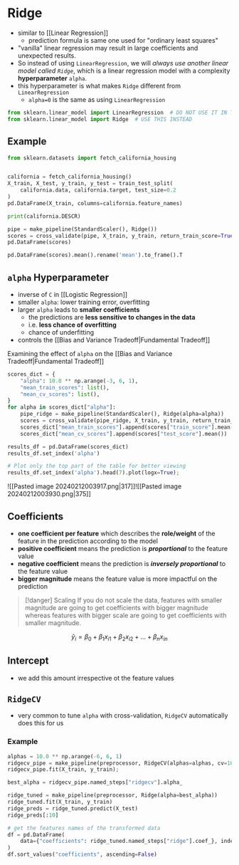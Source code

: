 # Ridge
- similar to [[Linear Regression]]
	- prediction formula is same one used for "ordinary least squares"
- "vanilla" linear regression may result in large coefficients and unexpected results. 
- So instead of using `LinearRegression`, we will _always use another linear model called `Ridge`_, which is a linear regression model with a complexity **hyperparameter** `alpha`.
- this hyperparameter is what makes `Ridge` different from `LinearRegression`
	- `alpha=0` is the same as using `LinearRegression`
```python
from sklearn.linear_model import LinearRegression  # DO NOT USE IT IN THIS COURSE
from sklearn.linear_model import Ridge  # USE THIS INSTEAD
```
## Example
```python
from sklearn.datasets import fetch_california_housing


california = fetch_california_housing()
X_train, X_test, y_train, y_test = train_test_split(
    california.data, california.target, test_size=0.2
)
pd.DataFrame(X_train, columns=california.feature_names)

print(california.DESCR)

pipe = make_pipeline(StandardScaler(), Ridge())
scores = cross_validate(pipe, X_train, y_train, return_train_score=True)
pd.DataFrame(scores)

pd.DataFrame(scores).mean().rename('mean').to_frame().T
```
## `alpha` Hyperparameter
- inverse of `C` in [[Logistic Regression]]
- smaller `alpha`: lower training error, overfitting
- larger `alpha` leads to **smaller coefficients**
	- the predictions are **less sensitive to changes in the data**
	- i.e. **less chance of overfitting**
	- chance of underfitting
- controls the [[Bias and Variance Tradeoff|Fundamental Tradeoff]]

Examining the effect of `alpha` on the [[Bias and Variance Tradeoff|Fundamental Tradeoff]]
```python
scores_dict = {
    "alpha": 10.0 ** np.arange(-3, 6, 1),
    "mean_train_scores": list(),
    "mean_cv_scores": list(),
}
for alpha in scores_dict["alpha"]:
    pipe_ridge = make_pipeline(StandardScaler(), Ridge(alpha=alpha))
    scores = cross_validate(pipe_ridge, X_train, y_train, return_train_score=True)
    scores_dict["mean_train_scores"].append(scores["train_score"].mean())
    scores_dict["mean_cv_scores"].append(scores["test_score"].mean())

results_df = pd.DataFrame(scores_dict)
results_df.set_index('alpha')

# Plot only the top part of the table for better viewing
results_df.set_index('alpha').head(7).plot(logx=True);
```
![[Pasted image 20240212003917.png|317]]![[Pasted image 20240212003930.png|375]]

## Coefficients
- **one coefficient per feature** which describes the **role/weight** of the feature in the prediction according to the model
- **positive coefficient** means the prediction is ***proportional*** to the feature value
- **negative coefficient** means the prediction is ***inversely proportional*** to the feature value 
- **bigger magnitude** means the feature value is more impactful on the prediction
> [!danger] Scaling
> If you do not scale the data, features with smaller magnitude are going to get coefficients with bigger magnitude whereas features with bigger scale are going to get coefficients with smaller magnitude.

$$\hat{y}_i = \beta_0 + \beta_1 x_{i1} + \beta_2 x_{i2} + \ldots + \beta_n x_{in}$$

## Intercept
- we add this amount irrespective ot the feature values
## `RidgeCV`
- very common to tune `alpha` with cross-validation, `RidgeCV` automatically does this for us
### Example
```python
alphas = 10.0 ** np.arange(-6, 6, 1)
ridgecv_pipe = make_pipeline(preprocessor, RidgeCV(alphas=alphas, cv=10))
ridgecv_pipe.fit(X_train, y_train);

best_alpha = ridgecv_pipe.named_steps["ridgecv"].alpha_

ridge_tuned = make_pipeline(preprocessor, Ridge(alpha=best_alpha))
ridge_tuned.fit(X_train, y_train)
ridge_preds = ridge_tuned.predict(X_test)
ridge_preds[:10]

# get the features names of the transformed data
df = pd.DataFrame(
    data={"coefficients": ridge_tuned.named_steps["ridge"].coef_}, index=new_columns
)
df.sort_values("coefficients", ascending=False)
```
